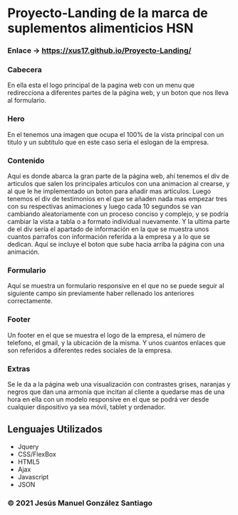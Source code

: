 # Proyecto-Landing de la marca de suplementos alimenticios HSN

### Enlace -> https://xus17.github.io/Proyecto-Landing/

<h3>Cabecera</h3>
En ella esta el logo principal de la pagina web con un menu que redirecciona a diferentes partes de la página web, y un boton que nos lleva al formulario.

<h3>Hero</h3>
En el tenemos una imagen que ocupa el 100% de la vista principal con un titulo y un subtitulo que en este caso seria el eslogan de la empresa.

<h3>Contenido</h3>
  Aquí es donde abarca la gran parte de la página web, ahí tenemos el div de articulos que salen los principales articulos con una animacion al crearse,
  y al que le he implementado un boton para añadir mas articulos.
  Luego tenemos el div de testimonios en el que se añaden nada mas empezar tres con su respectivas animaciones y luego cada 10 segundos se van cambiando aleatoriamente con un      proceso conciso y complejo, y se podría cambiar la vista  a tabla o a formato individual nuevamente.
  Y la ultima parte de el div sería el apartado de información en la que se muestra unos cuantos parrafos con información referida a la empresa y a lo que se dedican.
  Aquí se incluye el boton que sube hacia arriba la página con una animación.
  
  <h3>Formulario</h3>
  Aquí se muestra un formulario responsive en el que no se puede seguir al siguiente campo sin previamente haber rellenado los anteriores correctamente.
  
  <h3>Footer</h3>
  Un footer en el que se muestra el logo de la empresa, el número de telefono, el gmail, y la ubicación de la misma. Y unos cuantos enlaces que son referidos a diferentes redes sociales de la empresa.
  
  <h3>Extras</h3>
  Se le da a la página web una visualización con contrastes grises, naranjas y negros que dan una armonía que incitan al cliente a quedarse mas de una hora en ella con  un modelo responsive en el que se podrá ver desde cualquier dispositivo ya sea móvil, tablet y ordenador.
  
## Lenguajes Utilizados
- Jquery
- CSS/FlexBox
- HTML5
- Ajax
- Javascript
- JSON

<h3>© 2021 Jesús Manuel González Santiago</h3>
